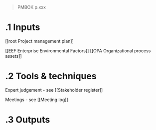 > PMBOK p.xxx
# .1 Inputs

[[root Project management plan]]

[[EEF Enterprise Environmental Factors]]
[[OPA Organizational process assets]]

# .2 Tools & techniques
Expert judgement - see [[Stakeholder register]]

Meetings - see [[Meeting log]]

# .3 Outputs


